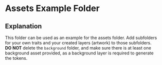 # Assets Example Folder

## Explanation
This folder can be used as an example for the assets folder. Add subfolders for your own traits and your created layers (artwork) to those subfolders.  
**DO NOT** delete the `background` folder, and make sure there is at least one background asset provided, as a background layer is required to generate the tokens.
